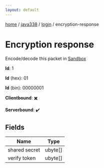 ```yaml
---
layout: default
---
```


[home](/)  /  [java338](/protocol/java338)  /  [login](/protocol/java338/login)  /  encryption-response

# Encryption response

Encode/decode this packet in [Sandbox](../../../sandbox/java338#Login.EncryptionResponse)

**Id**: 1

**Id** (hex): 01

**Id** (bin): 00000001

**Clientbound**: ✖️

**Serverbound**: ✔️

## Fields

Name | Type
---|---
shared secret | ubyte[]
verify token | ubyte[]
